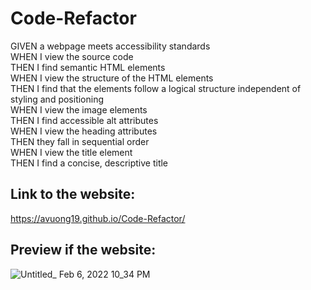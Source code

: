 # Code-Refactor
GIVEN a webpage meets accessibility standards<br />
WHEN I view the source code<br />
THEN I find semantic HTML elements<br />
WHEN I view the structure of the HTML elements<br />
THEN I find that the elements follow a logical structure independent of styling and positioning<br />
WHEN I view the image elements<br />
THEN I find accessible alt attributes<br />
WHEN I view the heading attributes<br />
THEN they fall in sequential order<br />
WHEN I view the title element<br />
THEN I find a concise, descriptive title<br />
## Link to the website:
https://avuong19.github.io/Code-Refactor/

## Preview if the website:


![Untitled_ Feb 6, 2022 10_34 PM](https://user-images.githubusercontent.com/85915124/152725182-57825500-1052-4073-9693-5b5a2ea75fa8.gif)
